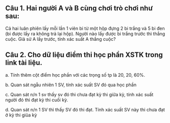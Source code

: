 ## Câu 1. Hai người A và B cùng chơi trò chơi như sau:
Cả hai luân phiên lấy mỗi lần 1 viên bi từ một hộp đựng 2 bi trắng và 5 bi đen (bi được lấy ra không trả lại hộp). Người nào lấy được bi trắng trước thì thắng cuộc. Giả sử A lấy trước, tính xác suất A thắng cuộc?

## Câu 2. Cho dữ liệu điểm thi học phần XSTK trong link tài liệu.

a. Tính thêm cột điểm học phần với các trọng số tp là 20, 20, 60%.

b. Quan sát ngẫu nhiên 1 SV, tính xác suất SV đó qua học phần

c. Quan sát n/n 1 sv thấy sv đó thi chưa đạt kỳ thi giữa kỳ, tính xác suất người đó thì đạt kỳ thi cuối kỳ. 

d. Quan sát n/n 1 SV thì thấy SV đó thi đạt. Tính xác suất SV này thi chưa đạt ở kỳ thi giũa kỳ